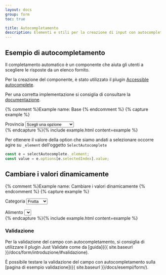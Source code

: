 ```yaml
---
layout: docs
group: form
toc: true

title: Autocompletamento
description: Elementi e stili per la creazione di input con autocompletamento.
---
```


## Esempio di autocompletamento

Il completamento automatico è un componente che aiuta gli utenti a scegliere le risposte da un elenco fornito.

Per la creazione del componente, è stato utilizzato il plugin [Accessible autocomplete](https://github.com/alphagov/accessible-autocomplete).

Per una corretta implementazione si consiglia di consultare la [documentazione](https://alphagov.github.io/accessible-autocomplete/).

{% comment %}Example name: Base {% endcomment %}
{% capture example %}
<div class="select-wrapper">
  <label for="accessibleAutocomplete">Provincia</label>
  <select class="form-control" id="accessibleAutocomplete" title="Scegli una provincia" required>
    <option selected value="">Scegli una opzione</option>
    <option value='AG'>Agrigento</option>
    <option value='AL'>Alessandria</option>
    <option value='AN'>Ancona</option>
    <option value='AO'>Aosta</option>
    <option value='AR'>Arezzo</option>
    <option value='AP'>Ascoli Piceno</option>
    <option value='AT'>Asti</option>
    <option value='AV'>Avellino</option>
    <option value='BA'>Bari</option>
    <option value='BT'>Barletta-Andria-Trani</option>
    <option value='BL'>Belluno</option>
    <option value='BN'>Benevento</option>
    <option value='BG'>Bergamo</option>
    <option value='BI'>Biella</option>
    <option value='BO'>Bologna</option>
    <option value='BZ'>Bolzano</option>
    <option value='BS'>Brescia</option>
    <option value='BR'>Brindisi</option>
    <option value='CA'>Cagliari</option>
    <option value='CL'>Caltanissetta</option>
    <option value='CB'>Campobasso</option>
    <option value='CI'>Carbonia-Iglesias</option>
    <option value='CE'>Caserta</option>
    <option value='CT'>Catania</option>
    <option value='CZ'>Catanzaro</option>
    <option value='CH'>Chieti</option>
    <option value='CO'>Como</option>
    <option value='CS'>Cosenza</option>
    <option value='CR'>Cremona</option>
    <option value='KR'>Crotone</option>
    <option value='CN'>Cuneo</option>
    <option value='EN'>Enna</option>
    <option value='FM'>Fermo</option>
    <option value='FE'>Ferrara</option>
    <option value='FI'>Firenze</option>
    <option value='FG'>Foggia</option>
    <option value='FC'>Forlì-Cesena</option>
    <option value='FR'>Frosinone</option>
    <option value='GE'>Genova</option>
    <option value='GO'>Gorizia</option>
    <option value='GR'>Grosseto</option>
    <option value='IM'>Imperia</option>
    <option value='IS'>Isernia</option>
    <option value='SP'>La Spezia</option>
    <option value='AQ'>L\'Aquila</option>
    <option value='LT'>Latina</option>
    <option value='LE'>Lecce</option>
    <option value='LC'>Lecco</option>
    <option value='LI'>Livorno</option>
    <option value='LO'>Lodi</option>
    <option value='LU'>Lucca</option>
    <option value='MC'>Macerata</option>
    <option value='MN'>Mantova</option>
    <option value='MS'>Massa-Carrara</option>
    <option value='MT'>Matera</option>
    <option value='ME'>Messina</option>
    <option value='MI'>Milano</option>
    <option value='MO'>Modena</option>
    <option value='MB'>Monza e della Brianza</option>
    <option value='NA'>Napoli</option>
    <option value='NO'>Novara</option>
    <option value='NU'>Nuoro</option>
    <option value='OT'>Olbia-Tempio</option>
    <option value='OR'>Oristano</option>
    <option value='PD'>Padova</option>
    <option value='PA'>Palermo</option>
    <option value='PR'>Parma</option>
    <option value='PV'>Pavia</option>
    <option value='PG'>Perugia</option>
    <option value='PU'>Pesaro e Urbino</option>
    <option value='PE'>Pescara</option>
    <option value='PC'>Piacenza</option>
    <option value='PI'>Pisa</option>
    <option value='PT'>Pistoia</option>
    <option value='PN'>Pordenone</option>
    <option value='PZ'>Potenza</option>
    <option value='PO'>Prato</option>
    <option value='RG'>Ragusa</option>
    <option value='RA'>Ravenna</option>
    <option value='RC'>Reggio Calabria</option>
    <option value='RE'>Reggio Emilia</option>
    <option value='RI'>Rieti</option>
    <option value='RN'>Rimini</option>
    <option value='RM'>Roma</option>
    <option value='RO'>Rovigo</option>
    <option value='SA'>Salerno</option>
    <option value='VS'>Medio Campidano</option>
    <option value='SS'>Sassari</option>
    <option value='SV'>Savona</option>
    <option value='SI'>Siena</option>
    <option value='SR'>Siracusa</option>
    <option value='SO'>Sondrio</option>
    <option value='TA'>Taranto</option>
    <option value='TE'>Teramo</option>
    <option value='TR'>Terni</option>
    <option value='TO'>Torino</option>
    <option value='OG'>Ogliastra</option>
    <option value='TP'>Trapani</option>
    <option value='TN'>Trento</option>
    <option value='TV'>Treviso</option>
    <option value='TS'>Trieste</option>
    <option value='UD'>Udine</option>
    <option value='VA'>Varese</option>
    <option value='VE'>Venezia</option>
    <option value='VB'>Verbano-Cusio-Ossola</option>
    <option value='VC'>Vercelli</option>
    <option value='VR'>Verona</option>
    <option value='VV'>Vibo Valentia</option>
    <option value='VI'>Vicenza</option>
    <option value='VT'>Viterbo</option>
  </select>
</div>
<script>
  document.addEventListener('DOMContentLoaded', function () {
    var selectElement = document.querySelector('#accessibleAutocomplete');
    var selectAutocomplete = new bootstrap.SelectAutocomplete(selectElement, {
      showAllValues: true,
      defaultValue: '',
      autoselect: false,
      showNoOptionsFound: false,
      dropdownArrow: () => '',
    });
  })
</script>
{% endcapture %}{% include example.html content=example %}

Per ottenere il valore della option che siamo andati a selezionare occorre agire su `_element` dell'oggetto `SelectAutocomplete`

```js
const e = selectAutocomplete._element;
const value = e.options[e.selectedIndex].value;
```

## Cambiare i valori dinamicamente

{% comment %}Example name: Cambiare i valori dinamicamente {% endcomment %}
{% capture example %}
<div>
  <div class="select-wrapper">
    <label for="category">Categoria</label>
    <select id="category" name="category">
      <option value="frutta" selected>Frutta</option>
      <option value="verdura">Verdura</option>
    </select>
  </div>
  <br>
  <div class="select-wrapper">
    <label for="items_select">Alimento</label>
    <select class="form-control" id="productAutocomplete" title="Scegli un prodotto" required>
    </select>
  </div>
  <script>
    const form_data = {
      'frutta' : [
        'Mela',
        'Pera',
        'Melone',
        'Banana',
      ],
      'verdura' : [
        'Carota',
        'Zucchina',
        'Melanzana',
        'Carciofo',
      ],
    }
    document.addEventListener('DOMContentLoaded', function () {
      const category = document.getElementById("category");
      const selectElement = document.querySelector('#productAutocomplete');
      const selectAutocomplete = new bootstrap.SelectAutocomplete(selectElement, {
        showAllValues: true,
        defaultValue: '',
        autoselect: false,
        showNoOptionsFound: false,
        dropdownArrow: () => '',
        source: (query, populateResults) => {
          const results = form_data[category.value]
          const filteredResults = results.filter(result => result.indexOf(query) !== -1)
          populateResults(filteredResults)
        }
      });
    })
  </script>
</div>
{% endcapture %}{% include example.html content=example %}

### Validazione

Per la validazione del campo con autocompletamento, si consiglia di utilizzare il plugin Just Validate come da [guida]({{ site.baseurl }}/docs/form/introduzione/#validazione).

È possibile testare la validazione del campo con autocompletamento sulla [pagina di esempio validazione]({{ site.baseurl }}/docs/esempi/form/).
